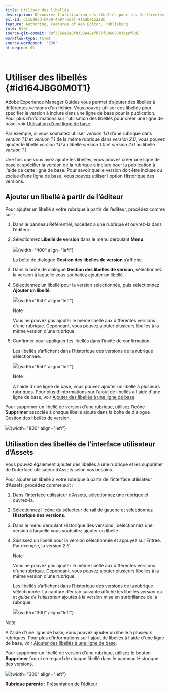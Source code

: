 ```yaml
---
title: Utiliser des libellés
description: Découvrez l’utilisation des libellés pour les différentes versions d’un fichier dans Adobe Experience Manager Guides. Découvrez comment ajouter ou supprimer un libellé dans une version d’une rubrique.
exl-id: d116906d-b469-4a97-b0af-4fadbe15222b
feature: Authoring, Features of Web Editor, Publishing
role: User
source-git-commit: b8f3756e0e8f0338942efb77f00600703be8f6d8
workflow-type: tm+mt
source-wordcount: '536'
ht-degree: 0%

---
```


# Utiliser des libellés {#id164JBG0M0T1}

Adobe Experience Manager Guides vous permet d’ajouter des libellés à différentes versions d’un fichier. Vous pouvez utiliser ces libellés pour spécifier la version à inclure dans une ligne de base pour la publication. Pour plus d&#39;informations sur l&#39;utilisation des libellés pour créer une ligne de base, voir [Utilisation d&#39;une ligne de base](generate-output-use-baseline-for-publishing.md#).

Par exemple, si vous souhaitez utiliser *version 1.0* d’une rubrique dans *version 1.0* et *version 1.1* de la même rubrique dans *version 2.0*, vous pouvez ajouter le libellé *version 1.0* au libellé *version 1.0* et *version 2.0* au libellé *version 1.1*.

Une fois que vous avez ajouté les libellés, vous pouvez créer une ligne de base et spécifier la version de la rubrique à inclure pour la publication à l&#39;aide de cette ligne de base. Pour savoir quelle version doit être incluse ou exclue d&#39;une ligne de base, vous pouvez utiliser l&#39;option Historique des versions.

## Ajouter un libellé à partir de l’éditeur

Pour ajouter un libellé à votre rubrique à partir de l’éditeur, procédez comme suit :

1. Dans le panneau Référentiel, accédez à une rubrique et ouvrez-la dans l’éditeur.
1. Sélectionnez **Libellé de version** dans le menu déroulant **Menu**.

   ![](images/version-label-option.png){width="400" align="left"}

   La boîte de dialogue **Gestion des libellés de version** s’affiche.

1. Dans la boîte de dialogue **Gestion des libellés de version**, sélectionnez la version à laquelle vous souhaitez ajouter un libellé.
1. Sélectionnez un libellé pour la version sélectionnée, puis sélectionnez **Ajouter un libellé**.

   ![](images/version-label-management-dialog-new.png){width="650" align="left"}

   >[!NOTE]
   >
   > Vous ne pouvez pas ajouter le même libellé aux différentes versions d&#39;une rubrique. Cependant, vous pouvez ajouter plusieurs libellés à la même version d’une rubrique.
1. Confirmer pour appliquer les libellés dans l’invite de confirmation.

   Les libellés s’affichent dans l’historique des versions de la rubrique sélectionnée.

   ![](images/label-comparison-version-history.png){width="650" align="left"}

   >[!NOTE]
   >
   > A l&#39;aide d&#39;une ligne de base, vous pouvez ajouter un libellé à plusieurs rubriques. Pour plus d&#39;informations sur l&#39;ajout de libellés à l&#39;aide d&#39;une ligne de base, voir [Ajouter des libellés à une ligne de base](generate-output-use-baseline-for-publishing.md#id184KD0T305Z).

Pour supprimer un libellé de version d’une rubrique, utilisez l’icône **Supprimer** associée à chaque libellé ajouté dans la boîte de dialogue Gestion des libellés de version.

![](images/remove-version-label.png){width="800" align="left"}


## Utilisation des libellés de l’interface utilisateur d’Assets

Vous pouvez également ajouter des libellés à une rubrique et les supprimer de l’interface utilisateur d’Assets selon vos besoins.

Pour ajouter un libellé à votre rubrique à partir de l’interface utilisateur d’Assets, procédez comme suit :

1. Dans l’interface utilisateur d’Assets, sélectionnez une rubrique et ouvrez-la.
1. Sélectionnez l’icône du sélecteur de rail de gauche et sélectionnez **Historique des versions**.
1. Dans le menu déroulant Historique des versions , sélectionnez une version à laquelle vous souhaitez ajouter un libellé.
1. Saisissez un libellé pour la version sélectionnée et appuyez sur Entrée. Par exemple, la version *2.6*.

   >[!NOTE]
   >
   > Vous ne pouvez pas ajouter le même libellé aux différentes versions d&#39;une rubrique. Cependant, vous pouvez ajouter plusieurs libellés à la même version d’une rubrique.

   Les libellés s’affichent dans l’historique des versions de la rubrique sélectionnée. La capture d’écran suivante affiche les libellés *version x.x* et *guide de l’utilisateur* ajoutés à la version mise en surbrillance de la rubrique.

   ![](images/labels.png){width="300" align="left"}

>[!NOTE]
>
> A l&#39;aide d&#39;une ligne de base, vous pouvez ajouter un libellé à plusieurs rubriques. Pour plus d&#39;informations sur l&#39;ajout de libellés à l&#39;aide d&#39;une ligne de base, voir [Ajouter des libellés à une ligne de base](generate-output-use-baseline-for-publishing.md#id184KD0T305Z).

Pour supprimer un libellé de version d’une rubrique, utilisez le bouton **Supprimer** fourni en regard de chaque libellé dans le panneau Historique des versions.

![](images/delete-labels.png){width="300" align="left"}


**Rubrique parente :**[ Présentation de l’éditeur](web-editor.md)
